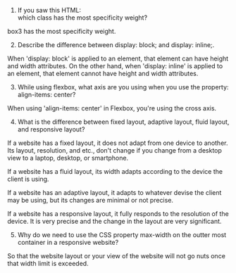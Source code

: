 1. If you saw this HTML: <div class="box box1 box2 box3"></div> which class has the most specificity weight?

box3 has the most specificity weight.

2. Describe the difference between display: block; and display: inline;.

When 'display: block' is applied to an element, that element can have height and width attributes. On the other hand, when 'display: inline' is applied to an element, that element cannot have height and width attributes.

3. While using flexbox, what axis are you using when you use the property: align-items: center?

When using 'align-items: center' in Flexbox, you're using the cross axis.

4. What is the difference between fixed layout, adaptive layout, fluid layout, and responsive layout?

If a website has a fixed layout, it does not adapt from one device to another. Its layout, resolution, and etc., don't change if you change from a desktop view to a laptop, desktop, or smartphone.

If a website has a fluid layout, its width adapts according to the device the client is using.

If a website has an adaptive layout, it adapts to whatever devise the client may be using, but its changes are minimal or not precise.

If a website has a responsive layout, it fully responds to the resolution of the device. It is very precise and the change in the layout are very significant.

5. Why do we need to use the CSS property max-width on the outter most container in a responsive website?

So that the website layout or your view of the website will not go nuts once that width limit is exceeded.